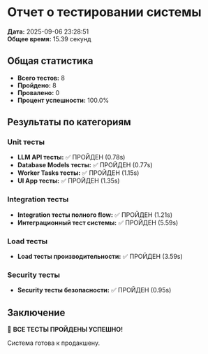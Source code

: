 # Отчет о тестировании системы

**Дата:** 2025-09-06 23:28:51  
**Общее время:** 15.39 секунд

## Общая статистика

- **Всего тестов:** 8
- **Пройдено:** 8
- **Провалено:** 0
- **Процент успешности:** 100.0%

## Результаты по категориям

### Unit тесты
- **LLM API тесты:** ✅ ПРОЙДЕН (0.78s)
- **Database Models тесты:** ✅ ПРОЙДЕН (0.77s)
- **Worker Tasks тесты:** ✅ ПРОЙДЕН (1.15s)
- **UI App тесты:** ✅ ПРОЙДЕН (1.35s)

### Integration тесты
- **Integration тесты полного flow:** ✅ ПРОЙДЕН (1.21s)
- **Интеграционный тест системы:** ✅ ПРОЙДЕН (5.59s)

### Load тесты
- **Load тесты производительности:** ✅ ПРОЙДЕН (3.59s)

### Security тесты
- **Security тесты безопасности:** ✅ ПРОЙДЕН (0.95s)


## Заключение

🎉 **ВСЕ ТЕСТЫ ПРОЙДЕНЫ УСПЕШНО!**

Система готова к продакшену.